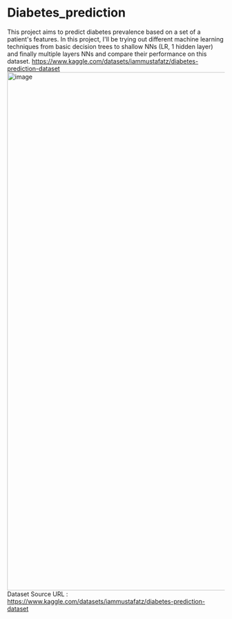 # Diabetes_prediction
This project aims to predict diabetes prevalence based on a set of a patient's features. 
In this project, I'll be trying out different machine learning techniques from basic decision trees to shallow NNs (LR, 1 hidden layer) and finally multiple layers NNs and compare their performance on this dataset. 
https://www.kaggle.com/datasets/iammustafatz/diabetes-prediction-dataset<img width="1200" height="1200" alt="image" src="https://github.com/user-attachments/assets/ef474dce-9800-4984-bbe2-8e53f8ab285e" />
Dataset Source URL : https://www.kaggle.com/datasets/iammustafatz/diabetes-prediction-dataset
